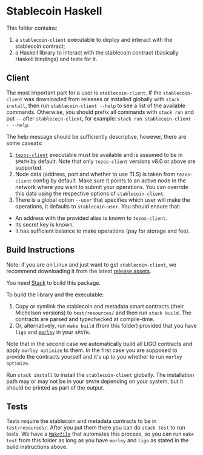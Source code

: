 <!--
SPDX-FileCopyrightText: 2020 TQ Tezos
SPDX-License-Identifier: MIT
-->

# Stablecoin Haskell

This folder contains:

1. a `stablecoin-client` executable to deploy and interact with the stablecoin contract;
1. a Haskell library to interact with the stablecoin contract (basically Haskell bindings) and tests for it.

## Client

The most important part for a user is `stablecoin-client`.
If the `stablecoin-client` was downloaded from releases or installed globally with `stack install`, then run `stablecoin-client --help`
to see a list of the available commands.
Otherwise, you should prefix all commands with `stack run` and put `--` after `stablecoin-client`, for example: `stack run stablecoin-client -- --help`.

The help message should be sufficiently descriptive, however, there are some caveats:
1. [`tezos-client`](http://tezos.gitlab.io/introduction/howtoget.html) executable must be available and is assumed to be in `$PATH` by default.
   Note that only `tezos-client` versions v8.0 or above are supported.
1. Node data (address, port and whether to use TLS) is taken from `tezos-client` config by default.
Make sure it points to an active node in the network where you want to submit your operations.
You can override this data using the respective options of `stablecoin-client`.
1. There is a global option `--user` that specifies which user will make the operations, it defaults to `stablecoin-user`.
You should ensure that:
  * An address with the provided alias is known to `tezos-client`.
  * Its secret key is known.
  * It has sufficient balance to make operations (pay for storage and fee).

## Build Instructions

Note: if you are on Linux and just want to get `stablecoin-client`, we recommend downloading it from the latest [release assets](https://github.com/tqtezos/stablecoin/releases/latest).

You need [Stack](http://haskellstack.org/) to build this package.

To build the library and the executable:
1. Copy or symlink the stablecoin and metadata smart contracts (their Michelson versions) to `test/resources/` and then run `stack build`.
The contracts are parsed and typechecked at compile-time.
2. Or, alternatively, run `make build` (from this folder) provided that you have `ligo` and [`morley`](https://gitlab.com/morley-framework/morley) in your `$PATH`.

Note that in the second case we automatically build all LIGO contracts and apply `morley optimize` to them.
In the first case you are supposed to provide the contracts yourself and it's up to you whether to run `morley optimize`.

Run `stack install` to install the `stablecoin-client` globally.
The installation path may or may not be in your `$PATH` depending on your system, but it should be printed as part of the output.

## Tests

Tests require the stablecoin and metadata contracts to be in `test/resources/`.
After you put them there you can do `stack test` to run tests.
We have a [`Makefile`](Makefile) that automates this process, so you can run `make test` from this folder as long as you have `morley` and `ligo` as stated in the build instructions above.
